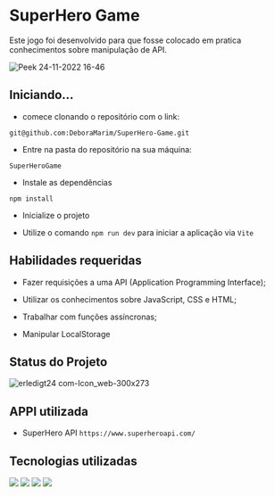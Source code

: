# SuperHero Game

Este jogo foi desenvolvido para que fosse colocado em pratica conhecimentos sobre manipulação de API.

![Peek 24-11-2022 16-46](https://user-images.githubusercontent.com/54490709/203856225-be1f4d25-5249-47fb-ac3b-848543107459.gif)

 

<h2> Iniciando... </h2>

 - comece clonando o repositório com o link: 
 
``` git@github.com:DeboraMarim/SuperHero-Game.git ```


- Entre na pasta do repositório na sua máquina:

```SuperHeroGame```

- Instale as dependências

```npm install```

- Inicialize o projeto

- Utilize o comando ```npm run dev``` para iniciar a aplicação via ```Vite```

<h2> Habilidades requeridas </h2>

- Fazer requisições a uma API (Application Programming Interface);

- Utilizar os conhecimentos sobre JavaScript, CSS e HTML;

- Trabalhar com funções assíncronas;

- Manipular LocalStorage

<h2> Status do Projeto </h2> 

![erledigt24 com-Icon_web-300x273](https://user-images.githubusercontent.com/54490709/203751261-df3401b1-6453-4b65-ad4d-df54b265a707.png)

<h2> APPI utilizada </h2>

- SuperHero API ``` https://www.superheroapi.com/ ```

<h2> Tecnologias utilizadas </h2> 


<img src="https://img.shields.io/badge/CSS-239120?&style=for-the-badge&logo=css3&logoColor=white" /> <img src="https://img.shields.io/badge/JavaScript-F7DF1E?style=for-the-badge&logo=javascript&logoColor=black" /> <img src="https://img.shields.io/badge/Node.js-43853D?style=for-the-badge&logo=node.js&logoColor=white" /> <img src="https://img.shields.io/badge/HTML5-E34F26?style=for-the-badge&logo=html5&logoColor=white" /> 
